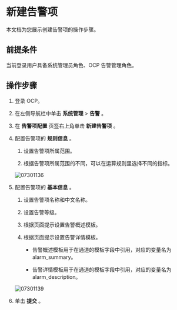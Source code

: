 新建告警项
==========================

本文档为您展示创建告警项的操作步骤。

前提条件
-------------------------

当前登录用户具备系统管理员角色、OCP 告警管理角色。

操作步骤
-------------------------

1. 登录 OCP。

2. 在左侧导航栏中单击 **系统管理** \> **告警** 。

3. 在 **告警项配置** 页签右上角单击 **新建告警项** 。

4. 配置告警项的 **规则信息** 。

   1. 设置告警项所属范围。

   2. 根据告警项所属范围的不同，可以在运算规则里选择不同的指标。

   ![07301136](https://help-static-aliyun-doc.aliyuncs.com/assets/img/zh-CN/8377797261/p300091.png)

5. 配置告警项的 **基本信息** 。

   1. 设置告警项名称和中文名称。

   2. 设置告警等级。

   3. 根据页面提示设置告警概述模板。

   4. 根据页面提示设置告警详情模板。

      * 告警概述模板用于在通道的模板字段中引用，对应的变量名为 alarm_summary。

      * 告警详情模板用于在通道的模板字段中引用，对应的变量名为 alarm_description。

   ![07301139](https://help-static-aliyun-doc.aliyuncs.com/assets/img/zh-CN/8377797261/p300092.png)

6. 单击 **提交** 。
